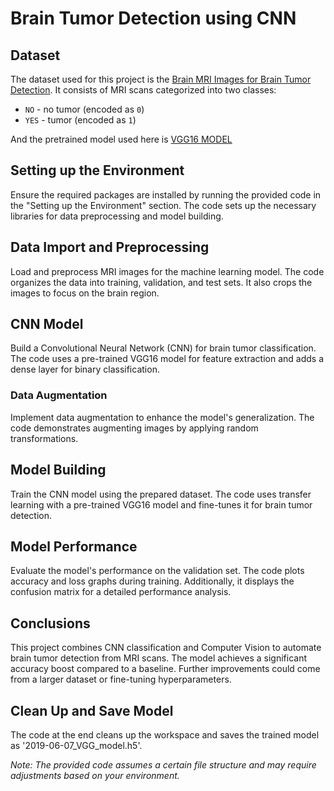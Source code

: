 # Brain Tumor Detection using CNN 

## Dataset
The dataset used for this project is the [Brain MRI Images for Brain Tumor Detection](https://www.kaggle.com/navoneel/brain-mri-images-for-brain-tumor-detection). It consists of MRI scans categorized into two classes:
* `NO` - no tumor (encoded as `0`)
* `YES` - tumor (encoded as `1`)

And the pretrained model used here is [VGG16 MODEL](https://www.kaggle.com/datasets/gaborfodor/keras-pretrained-models)

## Setting up the Environment
Ensure the required packages are installed by running the provided code in the "Setting up the Environment" section. The code sets up the necessary libraries for data preprocessing and model building.

## Data Import and Preprocessing
Load and preprocess MRI images for the machine learning model. The code organizes the data into training, validation, and test sets. It also crops the images to focus on the brain region.

## CNN Model
Build a Convolutional Neural Network (CNN) for brain tumor classification. The code uses a pre-trained VGG16 model for feature extraction and adds a dense layer for binary classification.

### Data Augmentation
Implement data augmentation to enhance the model's generalization. The code demonstrates augmenting images by applying random transformations.

## Model Building
Train the CNN model using the prepared dataset. The code uses transfer learning with a pre-trained VGG16 model and fine-tunes it for brain tumor detection.

## Model Performance
Evaluate the model's performance on the validation set. The code plots accuracy and loss graphs during training. Additionally, it displays the confusion matrix for a detailed performance analysis.

## Conclusions
This project combines CNN classification and Computer Vision to automate brain tumor detection from MRI scans. The model achieves a significant accuracy boost compared to a baseline. Further improvements could come from a larger dataset or fine-tuning hyperparameters.

## Clean Up and Save Model
The code at the end cleans up the workspace and saves the trained model as '2019-06-07_VGG_model.h5'.

*Note: The provided code assumes a certain file structure and may require adjustments based on your environment.*
